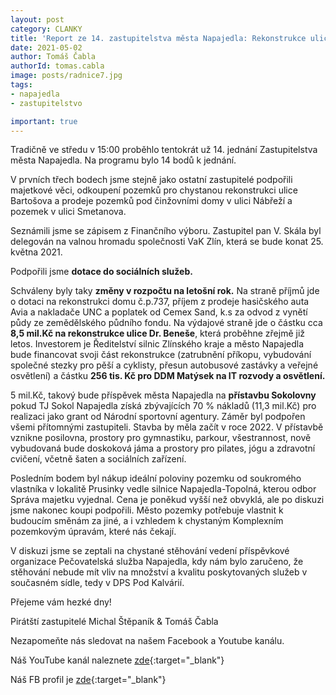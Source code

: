 ```yaml
---
layout: post
category: CLANKY
title: 'Report ze 14. zastupitelstva města Napajedla: Rekonstrukce ulice Dr. Beneše a přístavba Sokolovny'
date: 2021-05-02
author: Tomáš Čabla
authorId: tomas.cabla
image: posts/radnice7.jpg
tags: 
- napajedla 
- zastupitelstvo

important: true
---
```

Tradičně ve středu v 15:00 proběhlo tentokrát už 14. jednání Zastupitelstva města Napajedla. Na programu bylo 14 bodů k jednání. 

V prvních třech bodech jsme stejně jako ostatní zastupitelé podpořili majetkové věci, odkoupení pozemků pro chystanou rekonstrukci ulice Bartošova a prodeje pozemků pod činžovními domy v ulici Nábřeží a pozemek v ulici Smetanova. 

Seznámili jsme se zápisem z Finančního výboru. Zastupitel pan V. Skála byl delegován na valnou hromadu společnosti VaK Zlín, která se bude konat 25. května 2021. 

Podpořili jsme **dotace do sociálních služeb.** 

Schváleny byly taky **změny v rozpočtu na letošní rok.** Na straně příjmů jde o dotaci na rekonstrukci domu č.p.737, příjem z prodeje hasičského auta Avia a nakladače UNC a poplatek od Cemex Sand, k.s za odvod z vynětí půdy ze zemědělského půdního fondu. 
Na výdajové straně jde o částku cca **8,5 mil.Kč na rekonstrukce ulice Dr. Beneše**, která proběhne zřejmě již letos. Investorem je Ředitelství silnic Zlínského kraje a město Napajedla bude financovat svoji část rekonstrukce (zatrubnění příkopu, vybudování společné stezky pro pěší a cyklisty, přesun autobusové zastávky a veřejné osvětlení) a částku **256 tis. Kč pro DDM Matýsek na IT rozvody a osvětlení.**

5 mil.Kč, takový bude příspěvek města Napajedla na **přístavbu Sokolovny** pokud TJ Sokol Napajedla získá zbývajících 70 % nákladů (11,3 mil.Kč) pro realizaci jako grant od Národní sportovní agentury. Záměr byl podpořen všemi přítomnými zastupiteli. Stavba by měla začít v roce 2022. V přístavbě vznikne posilovna, prostory pro gymnastiku, parkour, všestrannost, nově vybudovaná bude doskoková jáma a prostory pro pilates, jógu a zdravotní cvičení, včetně šaten a sociálních zařízení.
 
Posledním bodem byl nákup ideální poloviny pozemku od soukromého vlastníka v lokalitě Prusinky vedle silnice Napajedla-Topolná, kterou odbor Správa majetku vyjednal. Cena je poněkud vyšší než obvyklá, ale po diskuzi jsme nakonec koupi podpořili. Město pozemky potřebuje vlastnit k budoucím směnám za jiné, a i vzhledem k chystaným Komplexním pozemkovým úpravám, které nás čekají. 

V diskuzi jsme se zeptali na chystané stěhování vedení příspěvkové organizace Pečovatelská služba Napajedla, kdy nám bylo zaručeno, že stěhování nebude mít vliv na množství a kvalitu poskytovaných služeb v současném sídle, tedy v DPS Pod Kalvárií.

Přejeme vám hezké dny!

Pirátští zastupitelé Michal Štěpaník & Tomáš Čabla

Nezapomeňte nás sledovat na našem Facebook a Youtube kanálu.



Náš YouTube kanál naleznete [zde](https://www.youtube.com/channel/UCgoN2Mo3r-xe0iO6N5HRWHA){:target="_blank"}

Náš FB profil je [zde](https://www.facebook.com/piratinapa){:target="_blank"}


